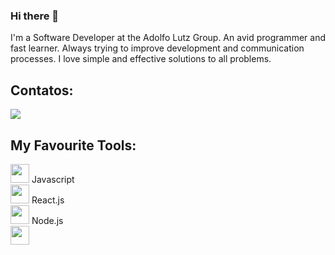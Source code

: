 ### Hi there 👋


I'm a Software Developer at the Adolfo Lutz Group. 
An avid programmer and fast learner. Always trying to improve development and communication processes. I love simple and effective solutions to all problems.



## Contatos:

<div>

<a href="https://www.linkedin.com/in/rafaelditolvo/" target="_blank"><img src="https://img.shields.io/badge/-LinkedIn-%230077B5?style=for-the-badge&logo=linkedin&logoColor=white" target="_blank"></a>   
</div>



## My Favourite Tools:
<div>
            <img height=30 width=30 src="https://cdn.jsdelivr.net/gh/devicons/devicon/icons/javascript/javascript-original.svg" /> Javascript
          </div>
<div><img height=30 width=30 src="https://cdn.jsdelivr.net/gh/devicons/devicon/icons/react/react-original-wordmark.svg" /> React.js</div>
<div><img height=30 width=30 src="https://cdn.jsdelivr.net/gh/devicons/devicon/icons/nodejs/nodejs-original-wordmark.svg" /> Node.js</div>
<div><img height=30 width=30 src="https://cdn.jsdelivr.net/gh/devicons/devicon/icons/express/express-original-wordmark.svg" /></div>




            
     
                    


            
          

<!--
**rafaditolvo/rafaditolvo** is a ✨ _special_ ✨ repository because its `README.md` (this file) appears on your GitHub profile.

Here are some ideas to get you started:

- 🔭 I’m currently working on ...
- 🌱 I’m currently learning ...
- 👯 I’m looking to collaborate on ...
- 🤔 I’m looking for help with ...
- 💬 Ask me about ...
- 📫 How to reach me: ...
- 😄 Pronouns: ...
- ⚡ Fun fact: ...
-->
